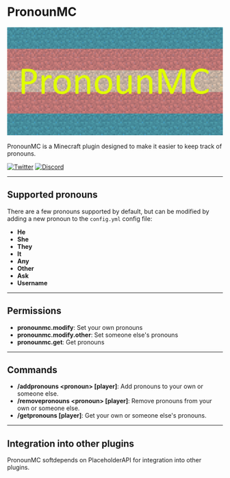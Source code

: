 # PronounMC

![PronounMC](/Resources/Branding/PronounMCLogo.png?raw=true "PronounMC")

PronounMC is a Minecraft plugin designed to make it easier to keep track of pronouns.

[![Twitter](https://img.shields.io/badge/%40AceKiron--blue.svg?style=social&logo=Twitter)](https://twitter.com/AceKiron)
[![Discord](https://img.shields.io/badge/AceKiron%20Studio--blue.svg?style=social&logo=Discord)](https://dsc.gg/acekiron-studio)

***

## Supported pronouns
There are a few pronouns supported by default, but can be modified by adding a new pronoun to the `config.yml` config file:
* **He**
* **She**
* **They**
* **It**
* **Any**
* **Other**
* **Ask**
* **Username**

***

## Permissions
- **pronounmc.modify**: Set your own pronouns
- **pronounmc.modify.other**: Set someone else's pronouns
- **pronounmc.get**: Get pronouns

***

## Commands
- **/addpronouns \<pronoun\> [player]**: Add pronouns to your own or someone else.
- **/removepronouns \<pronoun\> [player]**: Remove pronouns from your own or someone else.
- **/getpronouns [player]**: Get your own or someone else's pronouns.

***

## Integration into other plugins
PronounMC softdepends on PlaceholderAPI for integration into other plugins.